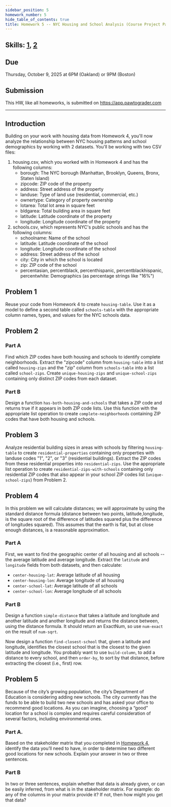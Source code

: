 ```yaml
---
sidebar_position: 5
homework_number: 5
hide_table_of_contents: true
title: Homework 5 -- NYC Housing and School Analysis (Course Project Part 2)
---
```


## Skills: [1](</skills/#(1)>), [2](</skills/#(2)>)

## Due

Thursday, October 9, 2025 at 6PM (Oakland) or 9PM (Boston)

## Submission

This HW, like all homeworks, is submitted on https://app.pawtograder.com

______________________________________________________________________

## Introduction

Building on your work with housing data from Homework 4, you'll now analyze the relationship between NYC housing patterns and school demographics by working with 2 datasets.
You'll be working with two CSV files:

1. housing.csv, which you worked with in Homework 4 and has the following columns:
   - borough: The NYC borough (Manhattan, Brooklyn, Queens, Bronx, Staten Island)
   - zipcode: ZIP code of the property
   - address: Street address of the property
   - landuse: Type of land use (residential, commercial, etc.)
   - ownertype: Category of property ownership
   - lotarea: Total lot area in square feet
   - bldgarea: Total building area in square feet
   - latitude: Latitude coordinate of the property
   - longitude: Longitude coordinate of the property
2. schools.csv, which represents NYC's public schools and has the following columns:
   - schoolname: Name of the school
   - latitude: Latitude coordinate of the school
   - longitude: Longitude coordinate of the school
   - address: Street address of the school
   - city: City in which the school is located
   - zip: ZIP code of the school
   - percentasian, percentblack, percenthispanic, percentblackhispanic, percentwhite: Demographics (as percentage strings like "16%")

## Problem 1

Reuse your code from Homework 4 to create `housing-table`. Use it as a model to define a second table called `schools-table` with the appropriate column names, types, and values for the NYC schools data.

## Problem 2

### Part A

Find which ZIP codes have both housing and schools to identify complete neighborhoods. Extract the "zipcode" column from `housing-table` into a list called `housing-zips` and the "zip" column from `schools-table` into a list called `school-zips`. Create `unique-housing-zips` and `unique-school-zips` containing only distinct ZIP codes from each dataset.

### Part B

Design a function `has-both-housing-and-schools` that takes a ZIP code and returns true if it appears in both ZIP code lists. Use this function with the appropriate list operation to create `complete-neighborhoods` containing ZIP codes that have both housing and schools.

## Problem 3

Analyze residential building sizes in areas with schools by filtering `housing-table` to create `residential-properties` containing only properties with landuse codes "1", "2", or "3" (residential buildings). Extract the ZIP codes from these residential properties into `residential-zips`. Use the appropriate list operation to create `residential-zips-with-schools` containing only residential ZIP codes that also appear in your school ZIP codes list (`unique-school-zips`) from Problem 2.

## Problem 4

In this problem we will calculate distances; we will approximate by using the
standard distance formula (distance between two points, latitude,longitude, is
the square root of the difference of latitudes squared plus the difference of
longitudes squared). This assumes that the earth is flat, but at close enough
distances, is a reasonable approximation.

### Part A

First, we want to find the geographic center of all housing and all schools -- the average
latitude and average longitude. Extract the `latitude` and `longitude` fields from both
datasets, and then calculate:

- `center-housing-lat`: Average latitude of all housing
- `center-housing-lon`: Average longitude of all housing
- `center-school-lat`: Average latitude of all schools
- `center-school-lon`: Average longitude of all schools

### Part B

Design a function `simple-distance` that takes a latitude and longitude and another latitude and another longitude and returns the distance between, using the distance formula. It should return an ExactNum, so use `num-exact` on the result of `num-sqrt`.

Now design a function `find-closest-school` that, given a latitude and
longitude, identifies the closest school that is the closest to the given
latitude and longitude. You probably want to use `build-column`, to add a
distance to every school, and then `order-by`, to sort by that distance, before
extracting the closest (i.e., first) row.

## Problem 5

Because of the city’s growing population, the city’s Department of Education is considering adding new schools. The city currently has the funds to be able to build two new schools and has asked your office to recommend good locations. As you can imagine, choosing a “good” location for a school is complex and requires careful consideration of several factors, including environmental ones.

### Part A.

Based on the stakeholder matrix that you completed in [Homework 4](/homework/4), identify the data you’ll need to have, in order to determine two different good locations for new schools. Explain your answer in two or three sentences.

### Part B

In two or three sentences, explain whether that data is already given, or can be easily inferred, from what is in the stakeholder matrix. For example: do any of the columns in your matrix provide it? If not, then how might you get that data?
